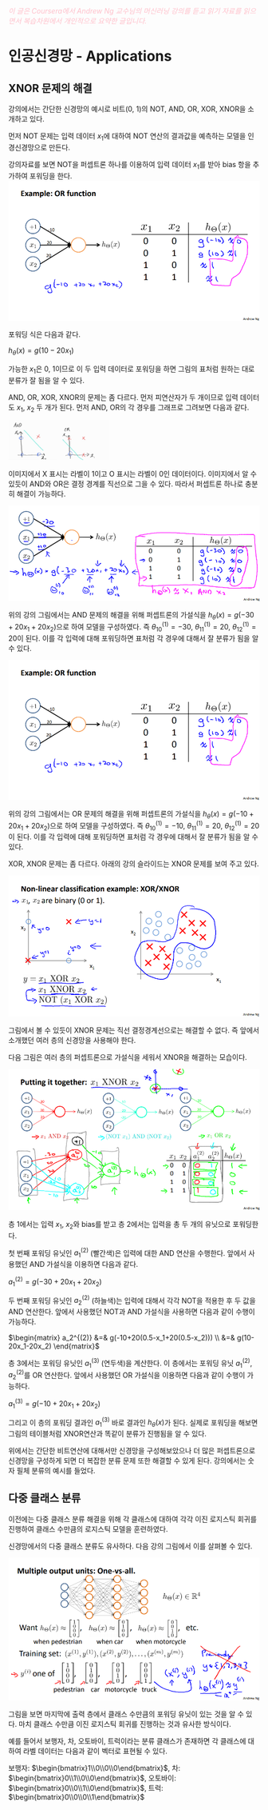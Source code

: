 <script type="text/javascript" 
src="https://cdn.mathjax.org/mathjax/latest/MathJax.js?config=TeX-AMS_HTML">
</script>

<span style="color:pink">*이 글은 Coursera에서 Andrew Ng 교수님의 머신러닝 강의를 듣고 읽기 자료를 읽으면서 복습차원에서 개인적으로 요약한 글입니다.*<span>

# 인공신경망 - Applications

## XNOR 문제의 해결
강의에서는 간단한 신경망의 예시로 비트(0, 1)의 NOT, AND, OR, XOR, XNOR을 소개하고 있다. 

먼저 NOT 문제는 입력 데이터 $x_1$에 대하여 NOT 연산의 결과값을 예측하는 모델을 인경신경망으로 만든다.

강의자료를 보면 NOT을 퍼셉트론 하나를 이용하여 입력 데이터 $x_1$를 받아 bias 항을 추가하여 포워딩을 한다.\
![NOT 문제](/week4/image/or.png)

포워딩 식은 다음과 같다.

$h_\theta(x)=g(10-20x_1)$

가능한 $x_1$은 0, 1이므로 이 두 입력 데이터로 포워딩을 하면 그림의 표처럼 원하는 대로 분류가 잘 됨을 알 수 있다. 

AND, OR, XOR, XNOR의 문제는 좀 다르다. 먼저 피연산자가 두 개이므로 입력 데이터도 $x_1$, $x_2$ 두 개가 된다. 먼저 AND, OR의 각 경우를 그래프로 그려보면 다음과 같다.

<img src="/week4/image/and_or.jpg" width="40%" height="30%" title="AND and OR"></img>

이미지에서 X 표시는 라벨이 1이고 O 표시는 라벨이 0인 데이터이다. 이미지에서 알 수 있듯이 AND와 OR은 결정 경계를 직선으로 그을 수 있다. 따라서 퍼셉트론 하나로 충분히 해결이 가능하다. 

![AND 문제](/week4/image/and.png)

위의 강의 그림에서는 AND 문제의 해결을 위해 퍼셉트론의 가설식을 $h_\theta(x)=g(-30+20x_1+20x_2)$으로 하여 모델을 구성하였다. 즉 $\theta_{10}^{(1)}=-30$, $\theta_{11}^{(1)}=20$, $\theta_{12}^{(1)}=20$이 된다. 이를 각 입력에 대해 포워딩하면 표처럼 각 경우에 대해서 잘 분류가 됨을 알 수 있다.

![OR 문제](/week4/image/or.png)

위의 강의 그림에서는 OR 문제의 해결을 위해 퍼셉트론의 가설식을 $h_\theta(x)=g(-10+20x_1+20x_2)$으로 하여 모델을 구성하였다. 즉 $\theta_{10}^{(1)}=-10$, $\theta_{11}^{(1)}=20$, $\theta_{12}^{(1)}=20$이 된다. 이를 각 입력에 대해 포워딩하면 표처럼 각 경우에 대해서 잘 분류가 됨을 알 수 있다.


XOR, XNOR 문제는 좀 다르다. 아래의 강의 슬라이드는 XNOR 문제를 보여 주고 있다.

![XNOR 문제](/week4/image/xnor.png)

그림에서 볼 수 있듯이 XNOR 문제는 직선 결정경계선으로는 해결할 수 없다. 즉 앞에서 소개했던 여러 층의 신경망을 사용해야 한다.

다음 그림은 여러 층의 퍼셉트론으로 가설식을 세워서 XNOR을 해결하는 모습이다. 

![XNOR 해결](/week4/image/solveXNOR.png)

층 1에서는 입력 $x_1$, $x_2$와 bias를 받고 층 2에서는 입력을 총 두 개의 유닛으로 포워딩한다. 

첫 번째 포워딩 유닛인 $a_1^{(2)}$ (빨간색)은 입력에 대한 AND 연산을 수행한다. 앞에서 사용했던 AND 가설식을 이용하면 다음과 같다.

 $a_1^{(2)}=g(-30+20x_1+20x_2)$

두 번째 포워딩 유닛인 $a_2^{(2)}$ (하늘색)는 입력에 대해서 각각 NOT을 적용한 후 두 값을 AND 연산한다. 앞에서 사용했던 NOT과 AND 가설식을 사용하면 다음과 같이 수행이 가능하다.

$\begin{matrix}
a_2^{(2)} &=& g(-10+20(0.5-x_1+20(0.5-x_2))) \\
&=& g(10-20x_1-20x_2)
\end{matrix}$

층 3에서는 포워딩 유닛인 $a_1^{(3)}$ (연두색)을 계산한다. 이 층에서는 포워딩 유닛 $a_1^{(2)}$, $a_2^{(2)}$를 OR 연산한다. 앞에서 사용했던 OR 가설식을 이용하면 다음과 같이 수행이 가능하다.

$a_1^{(3)}=g(-10+20x_1+20x_2)$

그리고 이 층의 포워딩 결과인 $a_1^{(3)}$ 바로 결과인 $h_\theta(x)$가 된다. 실제로 포워딩을 해보면 그림의 테이블처럼 XNOR연산과 똑같이 분류가 진행됨을 알 수 있다.

위에서는 간단한 비트연산에 대해서만 신경망을 구성해보았으나 더 많은 퍼셉트론으로 신경망을 구성하게 되면 더 복잡한 분류 문제 또한 해결할 수 있게 된다. 강의에서는 숫자 필체 분류의 예시를 들었다. 

## 다중 클래스 분류
이전에는 다중 클래스 분류 해결을 위해 각 클래스에 대하여 각각 이진 로지스틱 회귀를 진행하여 클래스 수만큼의 로지스틱 모델을 훈련하였다. 

신경망에서의 다중 클래스 분류도 유사하다. 다음 강의 그림에서 이를 살펴볼 수 있다. 

![다중클래스](/week4/image/multiclass.png)

그림을 보면 마지막에 출력 층에서 클래스 수만큼의 포워딩 유닛이 있는 것을 알 수 있다. 마치 클래스 수만큼 이진 로지스틱 회귀를 진행하는 것과 유사한 방식이다. 

예를 들어서 보행자, 차, 오토바이, 트럭이라는 분류 클래스가 존재하면 각 클래스에 대하여 라벨 데이터는 다음과 같이 벡터로 표현될 수 있다. 

보행자: $\begin{bmatrix}1\\0\\0\\0\end{bmatrix}$, 차: $\begin{bmatrix}0\\1\\0\\0\end{bmatrix}$, 오토바이: $\begin{bmatrix}0\\0\\1\\0\end{bmatrix}$, 트럭: $\begin{bmatrix}0\\0\\0\\1\end{bmatrix}$